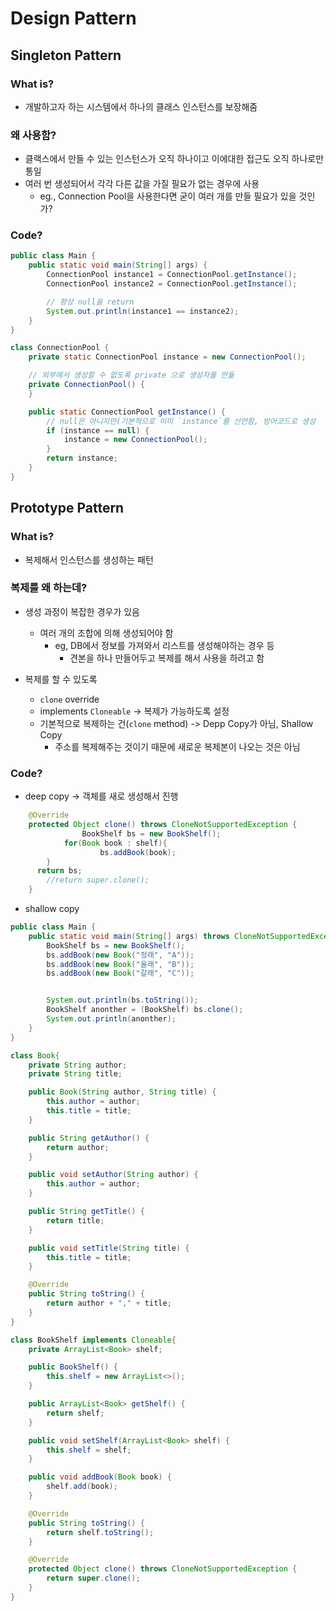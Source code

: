 # Design Pattern

## Singleton Pattern

### What is?

- 개발하고자 하는 시스템에서 하나의 클래스 인스턴스를 보장해줌

### 왜 사용함?

- 클랙스에서 만들 수 있는 인스턴스가 오직 하나이고 이에대한 접근도 오직 하나로만 통일
- 여러 번 생성되어서 각각 다른 값을 가질 필요가 없는 경우에 사용
  - eg., Connection Pool을 사용한다면 굳이 여러 개를 만들 필요가 있을 것인가?

### Code?

```java
public class Main {
    public static void main(String[] args) {
        ConnectionPool instance1 = ConnectionPool.getInstance();
        ConnectionPool instance2 = ConnectionPool.getInstance();

        // 항상 null을 return
        System.out.println(instance1 == instance2);
    }
}

class ConnectionPool {
    private static ConnectionPool instance = new ConnectionPool();

    // 외부에서 생성할 수 없도록 private 으로 생성자를 만듦
    private ConnectionPool() {
    }

    public static ConnectionPool getInstance() {
        // null은 아니지만(기본적으로 이미 `instance`를 선언함, 방어코드로 생성
        if (instance == null) {
            instance = new ConnectionPool();
        }
        return instance;
    }
}
```

## Prototype Pattern

### What is?

- 복제해서 인스턴스를 생성하는 패턴

### 복제를 왜 하는데?

- 생성 과정이 복잡한 경우가 있음
  - 여러 개의 조합에 의해 생성되어야 함
    - eg, DB에서 정보를 가져와서 리스트를 생성해야하는 경우 등
      - 견본을 하나 만들어두고 복제를 해서 사용을 하려고 함

- 복제를 할 수 있도록
  - `clone` override
  - implements `Cloneable` -> 복제가 가능하도록 설정
  - 기본적으로 복제하는 건(`clone` method) -> Depp Copy가 아님, Shallow Copy
    -  주소를 복제해주는 것이기 때문에 새로운 복제본이 나오는 것은 아님

### Code?

- deep copy -> 객체를 새로 생성해서 진행

```java
    @Override
    protected Object clone() throws CloneNotSupportedException {
                BookShelf bs = new BookShelf();
            for(Book book : shelf){
                    bs.addBook(book);
        }
      return bs;
        //return super.clone();
    }
```

- shallow copy

```java
public class Main {
    public static void main(String[] args) throws CloneNotSupportedException {
        BookShelf bs = new BookShelf();
        bs.addBook(new Book("정래", "A"));
        bs.addBook(new Book("올래", "B"));
        bs.addBook(new Book("갈래", "C"));


        System.out.println(bs.toString());
        BookShelf anonther = (BookShelf) bs.clone();
        System.out.println(anonther);
    }
}

class Book{
    private String author;
    private String title;

    public Book(String author, String title) {
        this.author = author;
        this.title = title;
    }

    public String getAuthor() {
        return author;
    }

    public void setAuthor(String author) {
        this.author = author;
    }

    public String getTitle() {
        return title;
    }

    public void setTitle(String title) {
        this.title = title;
    }

    @Override
    public String toString() {
        return author + "," + title;
    }
}

class BookShelf implements Cloneable{
    private ArrayList<Book> shelf;

    public BookShelf() {
        this.shelf = new ArrayList<>();
    }

    public ArrayList<Book> getShelf() {
        return shelf;
    }

    public void setShelf(ArrayList<Book> shelf) {
        this.shelf = shelf;
    }

    public void addBook(Book book) {
        shelf.add(book);
    }

    @Override
    public String toString() {
        return shelf.toString();
    }

    @Override
    protected Object clone() throws CloneNotSupportedException {
        return super.clone();
    }
}
```